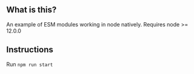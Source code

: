 ## What is this?
An example of ESM modules working in node natively. Requires node >= 12.0.0

## Instructions
Run `npm run start`
